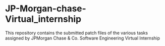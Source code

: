# JP-Morgan-chase-Virtual_internship

This repository contains the submitted patch files of the various tasks assigned by JPMorgan Chase & Co. Software Engineering Virtual Internship
